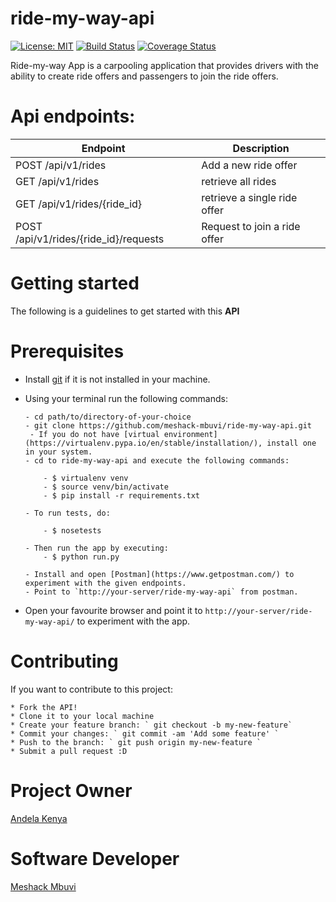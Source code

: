 # ride-my-way-api
[![License: MIT](https://img.shields.io/badge/License-MIT-yellow.svg)](https://opensource.org/licenses/MIT) [![Build Status](https://travis-ci.org/meshack-mbuvi/ride-my-way-api.svg?branch=develop)](https://travis-ci.org/meshack-mbuvi/ride-my-way-api) [![Coverage Status](https://coveralls.io/repos/github/meshack-mbuvi/ride-my-way-api/badge.svg?branch=develop)](https://coveralls.io/github/meshack-mbuvi/ride-my-way-api?branch=develop)

Ride-my-way App is a carpooling application that provides drivers with the ability to create ride offers and passengers to join the ride offers.

# Api endpoints:

| Endpoint | Description |
| --- | --- |
| POST /api/v1/rides | Add a new ride offer
| GET /api/v1/rides | retrieve all rides
| GET /api/v1/rides/{ride_id} | retrieve a single ride offer
| POST /api/v1/rides/{ride_id}/requests | Request to join a ride offer


# Getting started
The following is a guidelines to get started with this **API**

# Prerequisites
* Install [git](https://gist.github.com/derhuerst/1b15ff4652a867391f03) if it is not installed in your machine.
* Using your terminal run the following commands:
    ```
    - cd path/to/directory-of-your-choice
    - git clone https://github.com/meshack-mbuvi/ride-my-way-api.git
	 - If you do not have [virtual environment](https://virtualenv.pypa.io/en/stable/installation/), install one in your system.
   - cd to ride-my-way-api and execute the following commands:
        
        - $ virtualenv venv 
        - $ source venv/bin/activate
        - $ pip install -r requirements.txt
        
   - To run tests, do:
   
        - $ nosetests
   
   - Then run the app by executing:
        - $ python run.py
        
   - Install and open [Postman](https://www.getpostman.com/) to experiment with the given endpoints.
   - Point to `http://your-server/ride-my-way-api` from postman.
    ```

* Open your favourite browser and point it to ` http://your-server/ride-my-way-api/ ` to experiment with the app.

# Contributing
If you want to contribute to this project:

    * Fork the API!
    * Clone it to your local machine
    * Create your feature branch: ` git checkout -b my-new-feature`
    * Commit your changes: ` git commit -am 'Add some feature' `
    * Push to the branch: ` git push origin my-new-feature `
    * Submit a pull request :D

# Project Owner
   [Andela Kenya](https://www.andela.com/about-us/)

# Software Developer
   [Meshack Mbuvi](https://www.github.com/meshack-mbuvi)



